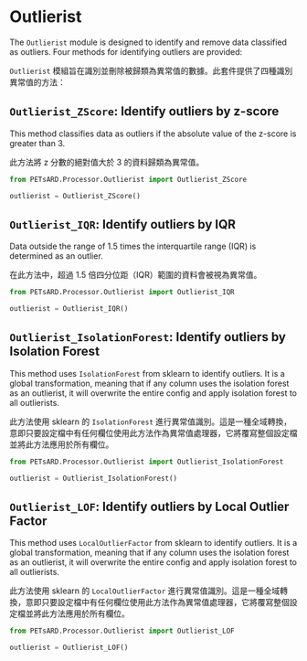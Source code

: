 # Outlierist

The `Outlierist` module is designed to identify and remove data classified as outliers. Four methods for identifying outliers are provided:

`Outlierist` 模組旨在識別並刪除被歸類為異常值的數據。此套件提供了四種識別異常值的方法：

## `Outlierist_ZScore`: Identify outliers by z-score

This method classifies data as outliers if the absolute value of the z-score is greater than 3.

此方法將 z 分數的絕對值大於 3 的資料歸類為異常值。

```python
from PETsARD.Processor.Outlierist import Outlierist_ZScore

outlierist = Outlierist_ZScore()
```

## `Outlierist_IQR`: Identify outliers by IQR

Data outside the range of 1.5 times the interquartile range (IQR) is determined as an outlier.

在此方法中，超過 1.5 倍四分位距（IQR）範圍的資料會被視為異常值。

```python
from PETsARD.Processor.Outlierist import Outlierist_IQR

outlierist = Outlierist_IQR()
```

## `Outlierist_IsolationForest`: Identify outliers by Isolation Forest

This method uses `IsolationForest` from sklearn to identify outliers. It is a global transformation, meaning that if any column uses the isolation forest as an outlierist, it will overwrite the entire config and apply isolation forest to all outlierists.

此方法使用 sklearn 的 `IsolationForest` 進行異常值識別。這是一種全域轉換，意即只要設定檔中有任何欄位使用此方法作為異常值處理器，它將覆寫整個設定檔並將此方法應用於所有欄位。

```python
from PETsARD.Processor.Outlierist import Outlierist_IsolationForest

outlierist = Outlierist_IsolationForest()
```

## `Outlierist_LOF`: Identify outliers by Local Outlier Factor

This method uses `LocalOutlierFactor` from sklearn to identify outliers. It is a global transformation, meaning that if any column uses the isolation forest as an outlierist, it will overwrite the entire config and apply isolation forest to all outlierists.

此方法使用 sklearn 的 `LocalOutlierFactor` 進行異常值識別。這是一種全域轉換，意即只要設定檔中有任何欄位使用此方法作為異常值處理器，它將覆寫整個設定檔並將此方法應用於所有欄位。

```python
from PETsARD.Processor.Outlierist import Outlierist_LOF

outlierist = Outlierist_LOF()
```